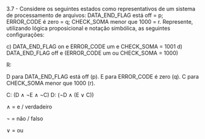 3.7 - Considere os seguintes estados como representativos de um sistema de processamento de
arquivos: DATA_END_FLAG está off = p; ERROR_CODE é zero = q; CHECK_SOMA menor que
1000 = r. Represente, utilizando lógica proposicional e notação simbólica, as seguintes
configurações:

c) DATA_END_FLAG on e ERROR_CODE um e CHECK_SOMA = 1001
d) DATA_END_FLAG off e (ERROR_CODE um ou CHECK_SOMA = 1000)




R:



D para DATA_END_FLAG está off (p).
E para ERROR_CODE é zero (q).
C para CHECK_SOMA menor que 1000 (r).

C: (D ∧ ¬E ∧ ¬C)
D: (¬D ∧ (E ∨ C))




∧ = e / verdadeiro

¬ = não / falso

∨ = ou 
